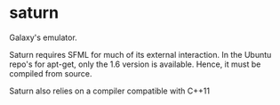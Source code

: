 saturn
======

Galaxy's emulator.

Saturn requires SFML for much of its external interaction.
In the Ubuntu repo's for apt-get, only the 1.6 version is available.
Hence, it must be compiled from source.

Saturn also relies on a compiler compatible with C++11

